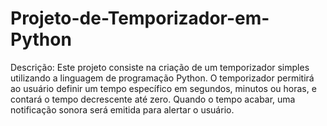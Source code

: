 # Projeto-de-Temporizador-em-Python
Descrição: Este projeto consiste na criação de um temporizador simples utilizando a linguagem de programação Python. O temporizador permitirá ao usuário definir um tempo específico em segundos, minutos ou horas, e contará o tempo decrescente até zero. Quando o tempo acabar, uma notificação sonora será emitida para alertar o usuário.
